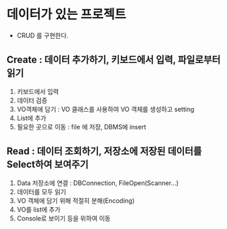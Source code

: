 # 데이터가 있는 프로젝트
* CRUD 를 구현한다.

## Create : 데이터 추가하기, 키보드에서 입력, 파일로부터 읽기
1. 키보드에서 입력
2. 데이터 검증
3. VO객체에 담기 : VO 클래스를 사용하여 VO 객체를 생성하고 setting
4. List에 추가
5. 필요한 곳으로 이동 : file 에 저장, DBMS에 insert

## Read : 데이터 조회하기, 저장소에 저장된 데이터를 Select하여 보여주기
1. Data 저장소에 연결 : DBConnection, FileOpen(Scanner...)
2. 데이터를 모두 읽기
3. VO 객체에 담기 위해 적절히 분해(Encoding)
4. VO를 list에 추가
5. Console로 보이기 등을 위하여 이동

